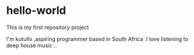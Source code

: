 # hello-world
This is my  first repository project

I'm kutullo ,aspiring programmer based in South Africa .I love listening to deep house music ..
